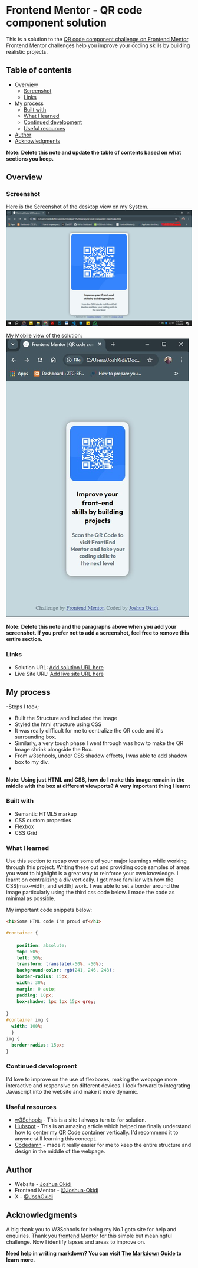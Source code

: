 # Frontend Mentor - QR code component solution

This is a solution to the [QR code component challenge on Frontend Mentor](https://www.frontendmentor.io/challenges/qr-code-component-iux_sIO_H). Frontend Mentor challenges help you improve your coding skills by building realistic projects. 

## Table of contents

- [Overview](#overview)
  - [Screenshot](#screenshot)
  - [Links](#links)
- [My process](#my-process)
  - [Built with](#built-with)
  - [What I learned](#what-i-learned)
  - [Continued development](#continued-development)
  - [Useful resources](#useful-resources)
- [Author](#author)
- [Acknowledgments](#acknowledgments)

**Note: Delete this note and update the table of contents based on what sections you keep.**

## Overview

### Screenshot
Here is the Screenshot of the desktop view on my System.
![](./Screenshot-full.jpg)

My Mobile view of the solution:
![](./Screenshot-mobile.jpg)

**Note: Delete this note and the paragraphs above when you add your screenshot. If you prefer not to add a screenshot, feel free to remove this entire section.**

### Links

- Solution URL: [Add solution URL here](https://your-solution-url.com)
- Live Site URL: [Add live site URL here](https://your-live-site-url.com)

## My process
-Steps I took;
  - Built the Structure and included the image
  - Styled the html structure using CSS
  - It was really difficult for me to centralize the QR code and it's surrounding box.
  - Similarly, a very tough phase I went through was how to make the QR Image shrink alongside the Box.
  - From w3schools, under CSS shadow effects, I was able to add shadow box to my div.
  - 

**Note: Using just HTML and CSS, how do I make this image remain in the middle with the box at different viewports? A very important thing I learnt**
### Built with

- Semantic HTML5 markup
- CSS custom properties
- Flexbox
- CSS Grid

### What I learned

Use this section to recap over some of your major learnings while working through this project. Writing these out and providing code samples of areas you want to highlight is a great way to reinforce your own knowledge.
I learnt on centralizing a div vertically.
I got more familiar with how the CSS[max-width, and width] work.
I was able to set a border around the image particularly using the third css code below.
I made the code as minimal as possible.

My important code snippets below:

```html
<h1>Some HTML code I'm proud of</h1>
```
```css
#container {
    
    position: absolute;
    top: 50%;
    left: 50%;
    transform: translate(-50%, -50%);
    background-color: rgb(241, 246, 248);
    border-radius: 15px;
    width: 30%;
    margin: 0 auto;
    padding: 10px;
    box-shadow: 1px 1px 15px grey;
    
}
#container img {
  width: 100%;
  } 
img {
  border-radius: 15px;
}
```

### Continued development

I'd love to improve on the use of flexboxes, making the webpage more interactive and responsive on different devices.
I look forward to integrating Javascript into the website and make it more dynamic.

### Useful resources

- [w3Schools](https://www.w3schools.com) - This is a site I always turn to for solution.
- [Hubspot](https://blog.hubspot.com/websit/center-div-css) - This is an amazing article which helped me finally understand how to center my QR Code container vertically. I'd recommend it to anyone still learning this concept.
- [Codedamn](https://codedamn.com/news/frontend/how-to-center-a-div-text-and-more-with-css) - made it really easier for me to keep the entire structure and design in the middle of the webpage.


## Author
- Website - [Joshua Okidi](https://www.your-site.com)
- Frontend Mentor - [@Joshua-Okidi](https://www.frontendmentor.io/profile/joshuaokidi)
- X - [@JoshOkidi](https://x.com/JoshOkidi)


## Acknowledgments

A big thank you to W3Schools for being my No.1 goto site for help and enquiries.
Thank you [frontend Mentor](frontendmentor.io) for this simple but meaningful challenge. Now I identify lapses and areas to improve on.

**Need help in writing markdown? You can visit [The Markdown Guide](https://www.markdownguide.org/) to learn more.**